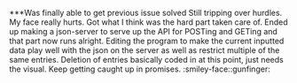 ***Was finally able to get previous issue solved
Still tripping over hurdles. My face really hurts.
Got what I think was the hard part taken care of.
Ended up making a json-server to serve up the API for POSTing and GETing and that part now runs alright.
Editing the program to make the current inputted data play well with the json on the server as well as restrict multiple 
of the same entries. Deletion of entries basically coded in at this point, just needs the visual.
Keep getting caught up in promises. :smiley-face::gunfinger:
